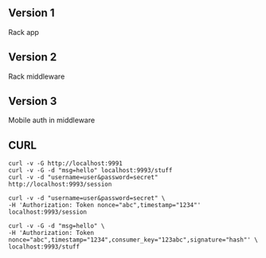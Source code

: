 ## Version 1

Rack app

## Version 2

Rack middleware

## Version 3

Mobile auth in middleware

## CURL

`curl -v -G http://localhost:9991`  
`curl -v -G -d "msg=hello" localhost:9993/stuff`  
`curl -v -d "username=user&password=secret" http://localhost:9993/session`  
```
curl -v -d "username=user&password=secret" \
-H 'Authorization: Token nonce="abc",timestamp="1234"' localhost:9993/session
```  
```
curl -v -G -d "msg=hello" \
-H 'Authorization: Token nonce="abc",timestamp="1234",consumer_key="123abc",signature="hash"' \
localhost:9993/stuff
```

